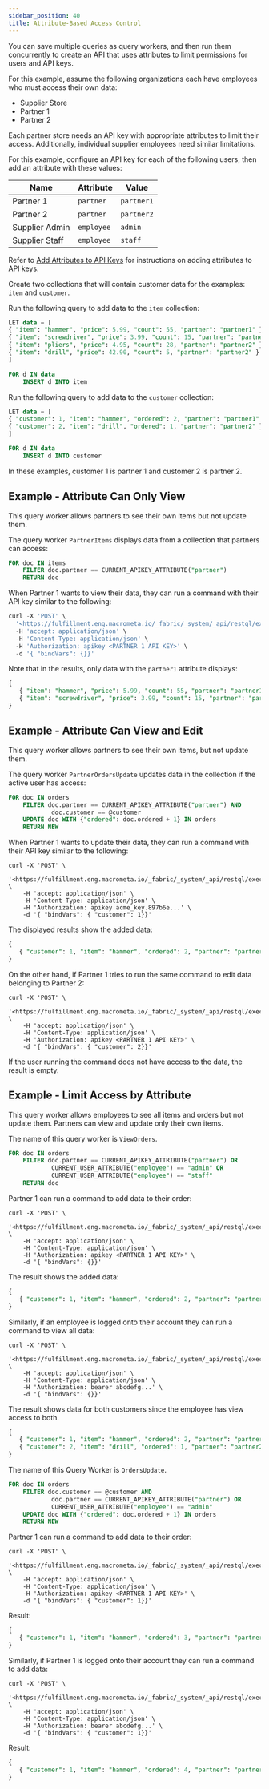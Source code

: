 ```yaml
---
sidebar_position: 40
title: Attribute-Based Access Control
---
```


You can save multiple queries as query workers, and then run them concurrently to create an API that uses attributes to limit permissions for users and API keys.

For this example, assume the following organizations each have employees who must access their own data:

- Supplier Store
- Partner 1
- Partner 2

Each partner store needs an API key with appropriate attributes to limit their access. Additionally, individual supplier employees need similar limitations.

For this example, configure an API key for each of the following users, then add an attribute with these values:

| Name           | Attribute    | Value       |
| -------------- | ------------ | ----------- |
| Partner 1      | `partner`    | `partner1`  |
| Partner 2      | `partner`    | `partner2`  |
| Supplier Admin | `employee`   | `admin`     |
| Supplier Staff | `employee`   | `staff`     |

Refer to [Add Attributes to API Keys](../account-management/attributes/add-attributes-api.md) for instructions on adding attributes to API keys.

Create two collections that will contain customer data for the examples: `item` and `customer`.

Run the following query to add data to the `item` collection:

```sql
LET data = [
{ "item": "hammer", "price": 5.99, "count": 55, "partner": "partner1" },
{ "item": "screwdriver", "price": 3.99, "count": 15, "partner": "partner1" },
{ "item": "pliers", "price": 4.95, "count": 28, "partner": "partner2" },
{ "item": "drill", "price": 42.90, "count": 5, "partner": "partner2" }
]

FOR d IN data
    INSERT d INTO item
```

Run the following query to add data to the `customer` collection:

```sql
LET data = [
{ "customer": 1, "item": "hammer", "ordered": 2, "partner": "partner1" },
{ "customer": 2, "item": "drill", "ordered": 1, "partner": "partner2" },
]

FOR d IN data
    INSERT d INTO customer
```

In these examples, customer 1 is partner 1 and customer 2 is partner 2.

## Example - Attribute Can Only View

This query worker allows partners to see their own items but not update them.

The query worker `PartnerItems` displays data from a collection that partners can access:

```sql
FOR doc IN items
    FILTER doc.partner == CURRENT_APIKEY_ATTRIBUTE("partner")
    RETURN doc
```

When Partner 1 wants to view their data, they can run a command with their API key similar to the following:

```sql
curl -X 'POST' \
  '<https://fulfillment.eng.macrometa.io/_fabric/_system/_api/restql/execute/PartnerItems>' \
  -H 'accept: application/json' \
  -H 'Content-Type: application/json' \
  -H 'Authorization: apikey <PARTNER 1 API KEY>' \
  -d '{ "bindVars": {}}'
```

Note that in the results, only data with the `partner1` attribute displays:

```sql
{
   { "item": "hammer", "price": 5.99, "count": 55, "partner": "partner1" },
   { "item": "screwdriver", "price": 3.99, "count": 15, "partner": "partner1" },
}
```

## Example - Attribute Can View and Edit

This query worker allows partners to see their own items, but not update them.

The query worker `PartnerOrdersUpdate` updates data in the collection if the active user has access:

```sql
FOR doc IN orders
    FILTER doc.partner == CURRENT_APIKEY_ATTRIBUTE("partner") AND
            doc.customer == @customer
    UPDATE doc WITH {"ordered": doc.ordered + 1} IN orders
    RETURN NEW
```

When Partner 1 wants to update their data, they can run a command with their API key similar to the following:

```
curl -X 'POST' \
    '<https://fulfillment.eng.macrometa.io/_fabric/_system/_api/restql/execute/PartnerOrdersUpdate>' \
    -H 'accept: application/json' \
    -H 'Content-Type: application/json' \
    -H 'Authorization: apikey acme_key.897b6e...' \
    -d '{ "bindVars": { "customer": 1}}'
```

The displayed results show the added data:

```sql
{
   { "customer": 1, "item": "hammer", "ordered": 2, "partner": "partner1" },
}
```

On the other hand, if Partner 1 tries to run the same command to edit data belonging to Partner 2:

```
curl -X 'POST' \
    '<https://fulfillment.eng.macrometa.io/_fabric/_system/_api/restql/execute/PartnerOrdersUpdate>' \
    -H 'accept: application/json' \
    -H 'Content-Type: application/json' \
    -H 'Authorization: apikey <PARTNER 1 API KEY>' \
    -d '{ "bindVars": { "customer": 2}}'
```

If the user running the command does not have access to the data, the result is empty.

## Example - Limit Access by Attribute

This query worker allows employees to see all items and orders but not update them. Partners can view and update only their own items.

The name of this query worker is `ViewOrders`.

```sql
FOR doc IN orders
    FILTER doc.partner == CURRENT_APIKEY_ATTRIBUTE("partner") OR 
            CURRENT_USER_ATTRIBUTE("employee") == "admin" OR
            CURRENT_USER_ATTRIBUTE("employee") == "staff"
    RETURN doc
```

Partner 1 can run a command to add data to their order:

```
curl -X 'POST' \
    '<https://fulfillment.eng.macrometa.io/_fabric/_system/_api/restql/execute/ViewOrders>' \
    -H 'accept: application/json' \
    -H 'Content-Type: application/json' \
    -H 'Authorization: apikey <PARTNER 1 API KEY>' \
    -d '{ "bindVars": {}}'
```

The result shows the added data:

```sql
{
   { "customer": 1, "item": "hammer", "ordered": 2, "partner": "partner1" }
}
```

Similarly, if an employee is logged onto their account they can run a command to view all data:

```
curl -X 'POST' \
    '<https://fulfillment.eng.macrometa.io/_fabric/_system/_api/restql/execute/ViewOrders>' \
    -H 'accept: application/json' \
    -H 'Content-Type: application/json' \
    -H 'Authorization: bearer abcdefg...' \
    -d '{ "bindVars": {}}'
```

The result shows data for both customers since the employee has view access to both.

```sql
{
   { "customer": 1, "item": "hammer", "ordered": 2, "partner": "partner1" },
   { "customer": 2, "item": "drill", "ordered": 1, "partner": "partner2" }
}
```


The name of this Query Worker is `OrdersUpdate`.

```sql
FOR doc IN orders
    FILTER doc.customer == @customer AND
            doc.partner == CURRENT_APIKEY_ATTRIBUTE("partner") OR
            CURRENT_USER_ATTRIBUTE("employee") == "admin"
    UPDATE doc WITH {"ordered": doc.ordered + 1} IN orders
    RETURN NEW
```

Partner 1 can run a command to add data to their order:

```
curl -X 'POST' \
    '<https://fulfillment.eng.macrometa.io/_fabric/_system/_api/restql/execute/OrdersUpdate>' \
    -H 'accept: application/json' \
    -H 'Content-Type: application/json' \
    -H 'Authorization: apikey <PARTNER 1 API KEY>' \
    -d '{ "bindVars": { "customer": 1}}'
```

Result:

```sql
{
   { "customer": 1, "item": "hammer", "ordered": 3, "partner": "partner1" }
}
```

Similarly, if Partner 1 is logged onto their account they can run a command to add data:

```
curl -X 'POST' \
    '<https://fulfillment.eng.macrometa.io/_fabric/_system/_api/restql/execute/OrdersUpdate>' \
    -H 'accept: application/json' \
    -H 'Content-Type: application/json' \
    -H 'Authorization: bearer abcdefg...' \
    -d '{ "bindVars": { "customer": 1}}'
```

Result:

```sql
{
   { "customer": 1, "item": "hammer", "ordered": 4, "partner": "partner1" }
}
```